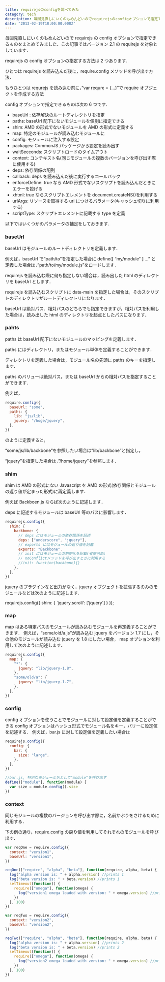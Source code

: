 ```yaml
---
title: requirejsのconfigを調べてみた
category: tech
description: 毎回見直しにいくのもめんどいのでrequirejsのconfigオプションで指定できるものをまとめてみました．この記事ではバージョン2.1のrequirejsを対象としています
date: "2013-02-19T10:00:00.000Z"
---
```


毎回見直しにいくのもめんどいので requirejs の config オプションで指定できるものをまとめてみました．この記事ではバージョン 2.1 の requirejs を対象としています．

requirejs の config オプションの指定する方法は 2 つあります．

ひとつは requirejs を読み込んだ後に，require.config メソッドを呼び出す方法．

もうひとつは requrejs を読み込む前に，”var requre = {…}”で require オブジェクトを作成する方法

config オプションで指定できるものは次の 6 つです．

- baseUrl : 依存解決のルートディレクトリを指定
- paths: baseUrl 配下にないモジュールを個別に指定できる
- shim: AMD の形式でないモジュールを AMD の形式に定義する
- map: 特定のモジュールが読み込むモジュールに
- config: モジュールに注入する設定
- packages: CommonJS パッケージから設定を読み出す
- waitSecconds: スクリプトロードのタイムアウト
- context: コンテキスト名(同じモジュールの複数のバージョンを呼び出す際に使用する)
- deps: 依存関係の配列
- callback: deps を読み込んだ後に実行するコールバック
- enforceDefine: true なら AMD 形式でないスクリプトを読み込んだときにエラーを投げる
- xhtml: true ならスクリプトエレメントを document.createNS()を利用する
- urlArgs: リソースを取得する url につけるパラメータ(キャッシュ切りに利用する)
- scriptType: スクリプトエレメントに記載する type を定義

以下ではいくつかのパラメータの補足をしておきます．

### baseUrl

baseUrl はモジュールのルートディレクトリを定義します．

例えば，baseUrl で”path/to”を指定した場合に define([ “my/module” ] …” と定義した場合は，”path/to/my/module.js”をロードします．

requirejs を読み込む際に何も指定しない場合は，読み出した html のディレクトリを baseUrl とします．

requirejs を読み込むスクリプトに data-main を指定した場合は，そのスクリプトのディレクトリがルートディレクトリになります．

baseUrl は絶対パス．相対パスのどちらでも指定できますが，相対パスを利用した場合は，読み出した html のディレクトリを起点としたパスになります．

### pahts

paths は baseUrl 配下にないモジュールのマッピングを定義します．

paths にはディレクトリ，またはモジュール単体を定義することができます．

ディレクトリを定義した場合は，モジュール名の先頭に paths のキーを指定します．

paths のバリューは絶対パス，または baseUrl からの相対パスを指定することができます．

例えば，

```js
require.config({
  baseUrl: "some",
  paths: {
    lib: "js/lib",
    jquery: "/hoge/jquery",
  },
})
```

のように定義すると，

“some/js/lib/backbone”を参照したい場合は”lib/backbone”と指定し，

“jquery”を指定した場合は，”/home/jquery”を参照します．

### shim

shim は AMD の形式にない Javascript を AMD の形式(依存関係とモジュールの返り値が定まった形式)に再定義します．

例えば Backboen.js ならば次のように記述します．

deps に記述するモジュールは baseUrl 等のパスに影響します．

```js
requirejs.config({
  shim: {
    backbone: {
      // deps にはモジュールの依存関係を記述
      deps: ["underscore", "jquery"],
      // exports にはモジュールの返り値を記載
      exports: "Backbone",
      // init にはモジュールの初期化を記載(省略可能)
      // noConflictメソッドを呼び出すときに利用する
      //init: function(backbone){}
    },
  },
})
```

jquery のプラグインなど出力がなく，jquery オブジェクトを拡張するのみのモジュールなどは次のように記述します．

requirejs.config({
shim: {
'jquery.scroll': ['jquery']
}
});

### map

map はある特定パスのモジュールが読み込むモジュールを再定義することができます．
例えば，“some/old/a.js”が読み込む jquery をバージョン 1.7 にし，その他のモジュールが読み込む jquery を 1.8 にしたい場合，
map オプションを利用して次のように記述します．

```js
requirejs.config({
  map: {
    "*": {
      jquery: "lib/jquery-1.8",
    },
    "some/old/a": {
      jquery: "lib/jquery-1.7",
    },
  },
})
```

### config

config オプションを使うことでモジュールに対して設定値を定義することができる
config オプションはハッシュ形式でモジュール名をキー，バリーに設定値を記述する．
例えば，bar.js に対して設定値を定義したい場合は

```js
requirejs.config({
  config: {
    bar: {
      size: "large",
    },
  },
})

//bar.js, 特別なモジュール名として"module"を呼び出す
define(["module"], function(module) {
  var size = module.config().size
})
```

### context

同じモジュールの複数のバージョンを呼び出す際に，名前かぶりをさけるために利用する．

下の例の通り，require.config の戻り値を利用してそれぞれのモジュールを呼び出す．

```js
var reqOne = require.config({
  context: "version1",
  baseUrl: "version1",
})

reqOne(["require", "alpha", "beta"], function(require, alpha, beta) {
  log("alpha version is: " + alpha.version) //prints 1
  log("beta version is: " + beta.version) //prints 1
  setTimeout(function() {
    require(["omega"], function(omega) {
      log("version1 omega loaded with version: " + omega.version) //prints 1
    })
  }, 100)
})

var reqTwo = require.config({
  context: "version2",
  baseUrl: "version2",
})

reqTwo(["require", "alpha", "beta"], function(require, alpha, beta) {
  log("alpha version is: " + alpha.version) //prints 2
  log("beta version is: " + beta.version) //prints 2
  setTimeout(function() {
    require(["omega"], function(omega) {
      log("version2 omega loaded with version: " + omega.version) //prints 2
    })
  }, 100)
})
```
